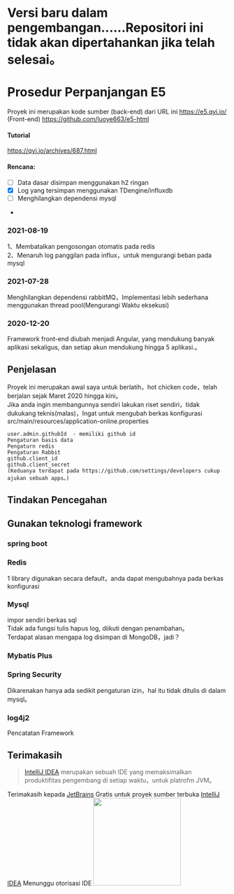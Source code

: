 # Versi baru dalam pengembangan......Repositori ini tidak akan dipertahankan jika telah selesai。
# Prosedur Perpanjangan E5
Proyek ini merupakan kode sumber (back-end) dari URL ini https://e5.qyi.io/
(Front-end) https://github.com/luoye663/e5-html
#### Tutorial
https://qyi.io/archives/687.html

#### Rencana:
- [ ] Data dasar disimpan menggunakan h2 ringan
- [x] Log yang tersimpan menggunakan TDengine/influxdb
- [ ] Menghilangkan dependensi mysql
- 
### 2021-08-19
1、Membatalkan pengosongan otomatis pada redis  
2、Menaruh log panggilan pada influx，untuk mengurangi beban pada mysql
### 2021-07-28
Menghilangkan dependensi rabbitMQ，Implementasi lebih sederhana menggunakan thread pool(Mengurangi Waktu eksekusi)

### 2020-12-20
Framework front-end diubah menjadi Angular, yang mendukung banyak aplikasi sekaligus, dan setiap akun mendukung hingga 5 aplikasi.。
## Penjelasan
Proyek ini merupakan awal saya untuk berlatih，hot chicken code，telah berjalan sejak Maret 2020 hingga kini。  
Jika anda ingin membangunnya sendiri lakukan riset sendiri，tidak dukukang teknis(malas)，Ingat untuk mengubah berkas konfigurasi 
src/main/resources/application-online.properties 
```
user.admin.githubId  - memiliki github id  
Pengaturan basis data  
Pengaturn redis  
Pengaturan Rabbit  
github.client_id  
github.client_secret  
(Keduanya terdapat pada https://github.com/settings/developers cukup ajukan sebuah apps。)
```
## Tindakan Pencegahan


## Gunakan teknologi framework
### spring boot  

### Redis
1 library digunakan secara default，anda dapat mengubahnya pada berkas konfigurasi  

### Mysql
impor sendiri berkas sql  
Tidak ada fungsi tulis hapus log, diikuti dengan penambahan。  
Terdapat alasan mengapa log disimpan di MongoDB，jadi？
### Mybatis Plus

### Spring Security
Dikarenakan hanya ada sedikit pengaturan izin，hal itu tidak ditulis di dalam mysql。
### log4j2
Pencatatan Framework

## Terimakasih

> [IntelliJ IDEA](https://www.jetbrains.com/zh-cn/idea/buy/#personal?billing=yearly) merupakan sebuah IDE yang memaksimalkan produktifitas pengembang di setiap waktu，untuk platrofm JVM。

Terimakasih kepada [JetBrains](https://www.jetbrains.com/?from=) Gratis untuk proyek sumber terbuka [IntelliJ IDEA](https://www.jetbrains.com/idea/?from=) Menunggu otorisasi IDE 
[<img src=".github/jetbrains-variant-3.png" width="200"/>](https://www.jetbrains.com/)
